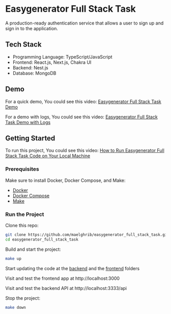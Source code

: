 # Easygenerator Full Stack Task
A production-ready authentication service that allows a user to sign up and sign in to the application.

## Tech Stack
- Programming Language: TypeScript/JavaScript
- Frontend: React.js, Next.js, Chakra UI
- Backend: Nest.js
- Database: MongoDB

## Demo

For a quick demo, You could see this video: [Easygenerator Full Stack Task Demo](https://youtu.be/8S2oTEV_yUM)

For a demo with logs, You could see this video: [Easygenerator Full Stack Task Demo with Logs](https://youtu.be/zMcCWjt-l6U)

## Getting Started

To run this project, You could see this video: [How to Run Easygenerator Full Stack Task Code on Your Local Machine](https://youtu.be/GefVeJ24to4)

### Prerequisites
Make sure to install Docker, Docker Compose, and Make:
- [Docker](https://docs.docker.com/get-docker/)
- [Docker Compose](https://docs.docker.com/compose/)
- [Make](https://www.gnu.org/software/make/)

### Run the Project

Clone this repo:

```bash
git clone https://github.com/maelghrib/easygenerator_full_stack_task.git
cd easygenerator_full_stack_task
```

Build and start the project:

```bash
make up
```

Start updating the code at the [backend](backend) and the [frontend](frontend) folders

Visit and test the frontend app at http://localhost:3000

Visit and test the backend API at http://localhost:3333/api

Stop the project:

```bash
make down
```

